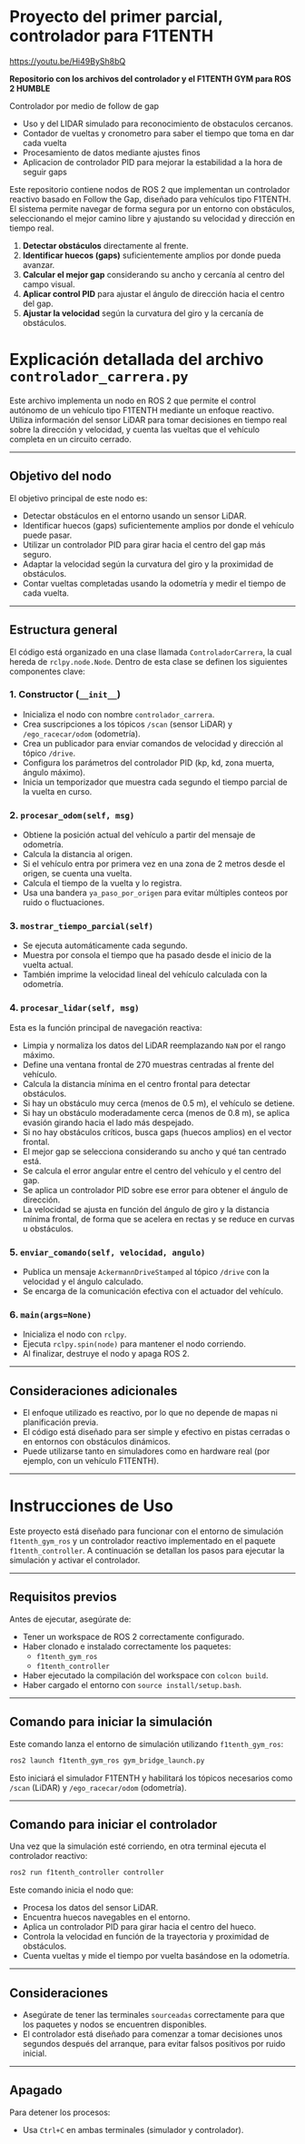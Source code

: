 # Proyecto del primer parcial, controlador para F1TENTH

https://youtu.be/Hi49BySh8bQ

**Repositorio con los archivos del controlador y el F1TENTH GYM para ROS 2 HUMBLE**

Controlador por medio de follow de gap
- Uso y del LIDAR simulado para reconocimiento de obstaculos cercanos.
- Contador de vueltas y cronometro para saber el tiempo que toma en dar cada vuelta
- Procesamiento de datos mediante ajustes finos
- Aplicacion de controlador PID para mejorar la estabilidad a la hora de seguir gaps


Este repositorio contiene nodos de  ROS 2 que implementan un controlador reactivo basado en Follow the Gap, diseñado para vehículos tipo F1TENTH. 
El sistema permite navegar de forma segura por un entorno con obstáculos, seleccionando el mejor camino libre y ajustando su velocidad y dirección en tiempo real.


1. **Detectar obstáculos** directamente al frente.
2. **Identificar huecos (gaps)** suficientemente amplios por donde pueda avanzar.
3. **Calcular el mejor gap** considerando su ancho y cercanía al centro del campo visual.
4. **Aplicar control PID** para ajustar el ángulo de dirección hacia el centro del gap.
5. **Ajustar la velocidad** según la curvatura del giro y la cercanía de obstáculos.


# Explicación detallada del archivo `controlador_carrera.py`

Este archivo implementa un nodo en ROS 2 que permite el control autónomo de un vehículo tipo F1TENTH mediante un enfoque reactivo. Utiliza información del sensor LiDAR para tomar decisiones en tiempo real sobre la dirección y velocidad, y cuenta las vueltas que el vehículo completa en un circuito cerrado.

---

## Objetivo del nodo

El objetivo principal de este nodo es:
- Detectar obstáculos en el entorno usando un sensor LiDAR.
- Identificar huecos (gaps) suficientemente amplios por donde el vehículo puede pasar.
- Utilizar un controlador PID para girar hacia el centro del gap más seguro.
- Adaptar la velocidad según la curvatura del giro y la proximidad de obstáculos.
- Contar vueltas completadas usando la odometría y medir el tiempo de cada vuelta.

---

## Estructura general

El código está organizado en una clase llamada `ControladorCarrera`, la cual hereda de `rclpy.node.Node`. Dentro de esta clase se definen los siguientes componentes clave:

### 1. Constructor (`__init__`)
- Inicializa el nodo con nombre `controlador_carrera`.
- Crea suscripciones a los tópicos `/scan` (sensor LiDAR) y `/ego_racecar/odom` (odometría).
- Crea un publicador para enviar comandos de velocidad y dirección al tópico `/drive`.
- Configura los parámetros del controlador PID (kp, kd, zona muerta, ángulo máximo).
- Inicia un temporizador que muestra cada segundo el tiempo parcial de la vuelta en curso.

### 2. `procesar_odom(self, msg)`
- Obtiene la posición actual del vehículo a partir del mensaje de odometría.
- Calcula la distancia al origen.
- Si el vehículo entra por primera vez en una zona de 2 metros desde el origen, se cuenta una vuelta.
- Calcula el tiempo de la vuelta y lo registra.
- Usa una bandera `ya_paso_por_origen` para evitar múltiples conteos por ruido o fluctuaciones.

### 3. `mostrar_tiempo_parcial(self)`
- Se ejecuta automáticamente cada segundo.
- Muestra por consola el tiempo que ha pasado desde el inicio de la vuelta actual.
- También imprime la velocidad lineal del vehículo calculada con la odometría.

### 4. `procesar_lidar(self, msg)`
Esta es la función principal de navegación reactiva:
- Limpia y normaliza los datos del LiDAR reemplazando `NaN` por el rango máximo.
- Define una ventana frontal de 270 muestras centradas al frente del vehículo.
- Calcula la distancia mínima en el centro frontal para detectar obstáculos.
- Si hay un obstáculo muy cerca (menos de 0.5 m), el vehículo se detiene.
- Si hay un obstáculo moderadamente cerca (menos de 0.8 m), se aplica evasión girando hacia el lado más despejado.
- Si no hay obstáculos críticos, busca gaps (huecos amplios) en el vector frontal.
- El mejor gap se selecciona considerando su ancho y qué tan centrado está.
- Se calcula el error angular entre el centro del vehículo y el centro del gap.
- Se aplica un controlador PID sobre ese error para obtener el ángulo de dirección.
- La velocidad se ajusta en función del ángulo de giro y la distancia mínima frontal, de forma que se acelera en rectas y se reduce en curvas u obstáculos.

### 5. `enviar_comando(self, velocidad, angulo)`
- Publica un mensaje `AckermannDriveStamped` al tópico `/drive` con la velocidad y el ángulo calculado.
- Se encarga de la comunicación efectiva con el actuador del vehículo.

### 6. `main(args=None)`
- Inicializa el nodo con `rclpy`.
- Ejecuta `rclpy.spin(node)` para mantener el nodo corriendo.
- Al finalizar, destruye el nodo y apaga ROS 2.

---

## Consideraciones adicionales

- El enfoque utilizado es reactivo, por lo que no depende de mapas ni planificación previa.
- El código está diseñado para ser simple y efectivo en pistas cerradas o en entornos con obstáculos dinámicos.
- Puede utilizarse tanto en simuladores como en hardware real (por ejemplo, con un vehículo F1TENTH).

---

# Instrucciones de Uso

Este proyecto está diseñado para funcionar con el entorno de simulación `f1tenth_gym_ros` y un controlador reactivo implementado en el paquete `f1tenth_controller`. A continuación se detallan los pasos para ejecutar la simulación y activar el controlador.

---

## Requisitos previos

Antes de ejecutar, asegúrate de:

- Tener un workspace de ROS 2 correctamente configurado.
- Haber clonado e instalado correctamente los paquetes:
  - `f1tenth_gym_ros`
  - `f1tenth_controller`
- Haber ejecutado la compilación del workspace con `colcon build`.
- Haber cargado el entorno con `source install/setup.bash`.

---

## Comando para iniciar la simulación

Este comando lanza el entorno de simulación utilizando `f1tenth_gym_ros`:

```bash
ros2 launch f1tenth_gym_ros gym_bridge_launch.py
```

Esto iniciará el simulador F1TENTH y habilitará los tópicos necesarios como `/scan` (LiDAR) y `/ego_racecar/odom` (odometría).

---

## Comando para iniciar el controlador

Una vez que la simulación esté corriendo, en otra terminal ejecuta el controlador reactivo:

```bash
ros2 run f1tenth_controller controller
```

Este comando inicia el nodo que:
- Procesa los datos del sensor LiDAR.
- Encuentra huecos navegables en el entorno.
- Aplica un controlador PID para girar hacia el centro del hueco.
- Controla la velocidad en función de la trayectoria y proximidad de obstáculos.
- Cuenta vueltas y mide el tiempo por vuelta basándose en la odometría.

---

## Consideraciones

- Asegúrate de tener las terminales `sourceadas` correctamente para que los paquetes y nodos se encuentren disponibles.
- El controlador está diseñado para comenzar a tomar decisiones unos segundos después del arranque, para evitar falsos positivos por ruido inicial.

---

## Apagado

Para detener los procesos:

- Usa `Ctrl+C` en ambas terminales (simulador y controlador).
